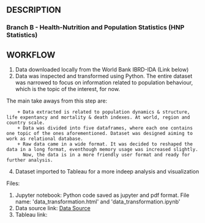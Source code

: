 ## DESCRIPTION

### Branch B - Health-Nutrition and Population Statistics (HNP Statistics)


## WORKFLOW

1. Data downloaded locally from the World Bank IBRD-IDA (Link below) 
2. Data was inspected and transformed using Python. The entire dataset was narrowed to focus on information related to population behaviour, which is the topic of the interest, for now.

The main take aways from this step are:

        + Data extracted is related to population dynamics & structure, life expentancy and mortality & death indexes. At world, region and country scale.
        + Data was divided into five dataframes, where each one contains one topic of the ones aforementioned. Dataset was designed aiming to work as relational database.
        + Raw data came in a wide format. It was decided to reshaped the data in a long format, eventhough memory usage was increased slightly. 
          Now, the data is in a more friendly user format and ready for further analysis.
          
4.   Dataset imported to Tableau for a more indeep analysis and visualization

Files:

1. Jupyter notebook: Python code saved as jupyter and pdf format. File name: 'data_transformation.html' and 'data_transformation.ipynb'
2. Data source link: [Data Source](https://datacatalog.worldbank.org/search/dataset/0037652/Health-Nutrition-and-Population-Statistics)
3. Tableau link: 
